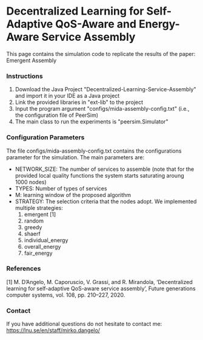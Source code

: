 # Decentralized Learning for Self-Adaptive QoS-Aware and Energy-Aware Service Assembly
This page contains the simulation code to replicate the results of the paper: Emergent Assembly

### Instructions
1. Download the Java Project "Decentralized-Learning-Service-Assembly" and import it in your IDE as a Java project
2. Link the provided libraries in "ext-lib" to the project
3. Input the program argument "configs/mida-assembly-config.txt" (i.e., the configuration file of PeerSim)
4. The main class to run the experiments is "peersim.Simulator"

### Configuration Parameters
The file configs/mida-assembly-config.txt contains the configurations parameter for the simulation. The main parameters are:
- NETWORK_SIZE: The number of services to assemble (note that for the provided local quality functions the system starts saturating aroung 1000 nodes)
- TYPES: Number of types of services
- M: learning window of the proposed algorithm
- STRATEGY: The selection criteria that the nodes adopt. We implemented multiple strategies:
  1. emergent [1]
  2. random
  3. greedy
  4. shaerf
  5. individual_energy
  6. overall_energy
  7. fair_energy
  
### References 
 
[1] M. D’Angelo, M. Caporuscio, V. Grassi, and R. Mirandola, ‘Decentralized learning for self-adaptive QoS-aware service assembly’, Future generations computer systems, vol. 108, pp. 210–227, 2020.

### Contact 
If you have additional questions do not hesitate to contact me: https://lnu.se/en/staff/mirko.dangelo/
